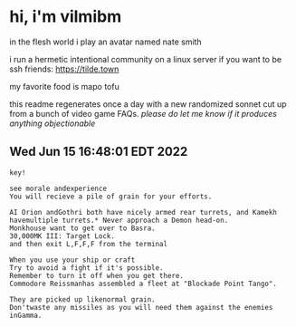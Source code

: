 # hi, i'm vilmibm

in the flesh world i play an avatar named nate smith

i run a hermetic intentional community on a linux server if you want to be ssh friends: https://tilde.town

my favorite food is mapo tofu

this readme regenerates once a day with a new randomized sonnet cut up from a bunch of video game FAQs.
_please do let me know if it produces anything objectionable_

## Wed Jun 15 16:48:01 EDT 2022

    key!
    
    see morale andexperience
    You will recieve a pile of grain for your efforts.
    
    AI Orion andGothri both have nicely armed rear turrets, and Kamekh havemultiple turrets.* Never approach a Demon head-on.
    Monkhouse want to get over to Basra.
    30,000MK III: Target Lock.
    and then exit L,F,F,F from the terminal
    
    When you use your ship or craft
    Try to avoid a fight if it's possible.
    Remember to turn it off when you get there.
    Commodore Reissmanhas assembled a fleet at "Blockade Point Tango".
    
    They are picked up likenormal grain.
    Don'twaste any missiles as you will need them against the enemies inGamma.
